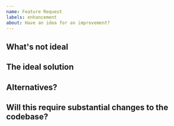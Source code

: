 ```yaml
---
name: Feature Request
labels: enhancement
about: Have an idea for an improvement?
---
```


## What's not ideal
<!-- Describe the problem you are trying to solve. -->

## The ideal solution
<!-- Please describe the desired behavior. -->

## Alternatives?
<!-- Please describe alternative solutions or features you have considered. -->

## Will this require substantial changes to the codebase?
<!-- Just take a guess, it's easier for us to  -->
